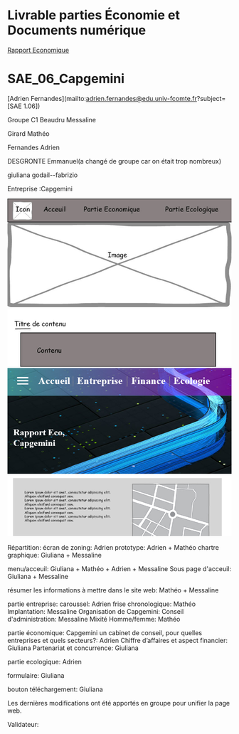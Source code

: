 # Livrable parties Économie et Documents numérique
[Rapport Economique](doc/Fernandes_SAES106_C1_Capgemini.pdf)

# SAE_06_Capgemini
[Adrien Fernandes](mailto:adrien.fernandes@edu.univ-fcomte.fr?subject=[SAE 1.06]) 

Groupe C1 
Beaudru Messaline

Girard Mathéo

Fernandes Adrien

DESGRONTE Emmanuel(a changé de groupe car on était trop nombreux)

giuliana godail--fabrizio

Entreprise :Capgemini

![écran de zoning](doc/Ecran_zoning.jpg)
![écran de prototype](doc/Ecran_prototype.jpg)

Répartition:
  écran de zoning: Adrien
  prototype: Adrien + Mathéo
  chartre graphique: Giuliana + Messaline
  
  menu/acceuil: Giuliana + Mathéo + Adrien + Messaline
  Sous page d'acceuil: Giuliana + Messaline
  
  résumer les informations à mettre dans le site web: Mathéo + Messaline
  
  partie entreprise:
            caroussel: Adrien
            frise chronologique: Mathéo
            Implantation: Messaline
            Organisation de Capgemini:
                  Conseil d'administration: Messaline
                  Mixité Homme/femme: Mathéo
            
  partie économique:
            Capgemini un cabinet de conseil, pour quelles entreprises et quels secteurs?: Adrien
            Chiffre d’affaires et aspect financier: Giuliana
            Partenariat et concurrence: Giuliana
            
  partie ecologique: Adrien
  
  formulaire: Giuliana
  
  bouton téléchargement: Giuliana
 
  Les dernières modifications ont été apportés en groupe pour unifier la page web.
  
  
Validateur:
  
  
  

